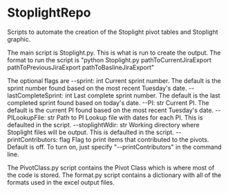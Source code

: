 # StoplightRepo

Scripts to automate the creation of the Stoplight pivot tables and Stoplight graphic. 

The main script is Stoplight.py. This is what is run to create the output. The format to run the script is
"python Stoplight.py pathToCurrentJiraExport pathToPreviousJiraExport pathToBaslineJiraExport" 

The optional flags are
    --sprint: int
        Current sprint number. The default is the sprint number found based on the most recent Tuesday's date.
    --lastCompleteSprint: int 
        Last complete sprint number. The default is the last completed sprint found based on today's date.
    --PI: str
        Current PI. The default is the current PI found based on the most recent Tuesday's date.
    --PILookupFile: str
        Path to PI Lookup file with dates for each PI. This is defaulted in the script.
    --stoplightWdir: str
        Working directory where Stoplight files will be output. This is defaulted in the script.
    --printContributors: flag 
        Flag to print items that contributed to the pivots. Default is off. To turn on, just specify "--printContributors" in the command line.

The PivotClass.py script contains the Pivot Class which is where most of the code is stored. 
The format.py script contains a dictionary with all of the formats used in the excel output files.